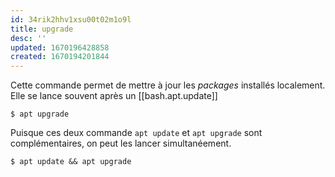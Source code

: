 ```yaml
---
id: 34rik2hhv1xsu00t02m1o9l
title: upgrade
desc: ''
updated: 1670196428858
created: 1670194201844
---
```


Cette commande permet de mettre à jour les *packages* installés localement. Elle se lance souvent après un [[bash.apt.update]]

```shell
$ apt upgrade
```

Puisque ces deux commande `apt update` et `apt upgrade` sont complémentaires, on peut les lancer simultanéement.

```shell
$ apt update && apt upgrade
```
